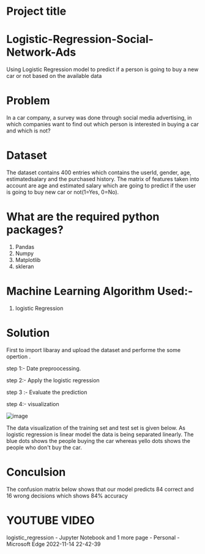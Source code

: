 # Project  title




# Logistic-Regression-Social-Network-Ads
Using Logistic Regression model to predict if a person is going to buy a new car or not based on the available data

# Problem
In a car company, a survey was done through social media advertising, in which companies want to find out which person is interested in buying a car and which is not?

# Dataset
The dataset contains 400 entries which contains the userId, gender, age, estimatedsalary and the purchased history. The matrix of features taken into account are age and estimated salary which are going to predict if the user is going to buy new car or not(1=Yes, 0=No).

# What are the required python packages?
 1. Pandas
 2. Numpy
 3. Matplotlib
 4. skleran
 
# Machine Learning Algorithm Used:-

  1. logistic Regression

# Solution
First to import libaray and upload the dataset and performe the some opertion .

step 1:- Date preproocessing.

step 2:- Apply the logistic regression

step 3 :- Evaluate the prediction

step 4:- visualization 


![image](https://user-images.githubusercontent.com/102615860/201536553-b6f987d5-40a1-4147-a010-e04319aa15b4.png)
 
       
       
       
The data visualization of the training set and test set is given below. As logistic regression is linear model the data is being separated linearly. The blue dots shows the people buying the car whereas yello dots shows the people who don't buy the car.




# Conculsion

The confusion matrix below shows that our model predicts 84 correct and 16 wrong decisions which shows 84% accuracy

       
       
# YOUTUBE VIDEO
logistic_regression - Jupyter Notebook and 1 more page - Personal - Microsoft​ Edge 2022-11-14 22-42-39



